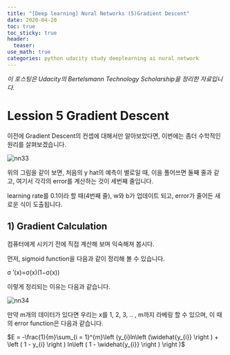 ```yaml
---
title: "[Deep learning] Nural Networks (5)Gradient Descent"
date: 2020-04-20
toc: true
toc_sticky: true
header:
  teaser: 
use_math: true
categories: python udacity study deeplearning ai nural network
---
```



*이 포스팅은 Udacity의 Bertelsmann Technology Scholarship을 정리한 자료입니다.*  


# Lession 5 Gradient Descent

이전에 Gradient Descent의 컨셉에 대해서만 알아보았다면, 이번에는 좀더 수학적인 원리를 살펴보겠습니다. 

![nn33]()

위의 그림을 같이 보면, 처음의 y hat의 예측이 별로일 때, 이을 풀어쓰면 둘째 줄과 같고, 여기서 각각의 error를 계산하는 것이 세번째 줄입니다.

learning rate를 0.1이라 할 때(4번째 줄), w와 b가 업데이트 되고, error가 줄어든 새로운 식이 도출됩니다.


## 1) Gradient Calculation

컴퓨터에게 시키기 전에 직접 계산해 보며 익숙해져 봅시다.

먼저, sigmoid function을 다음과 같이 정리해 볼 수 있습니다.

σ ′(x)=σ(x)(1−σ(x))

이렇게 정리되는 이유는 다음과 같습니다.

![nn34]()

만약 m개의 데이터가 있다면 우리는 x를 1, 2, 3, .. , m까지 라베링 할 수 있으며, 이 때의 error function은 다음과 같습니다. 

$E = -\frac{1}{m}\sum_{i = 1}^{m}\left (y_{i}ln\left (\widehat{y_{i}}  \right ) + \left ( 1 - y_{i} \right ) ln\left ( 1 -  \widehat{y_{i}} \right )  \right )$
